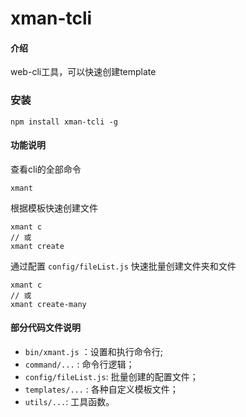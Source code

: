 # xman-tcli

#### 介绍
web-cli工具，可以快速创建template

### 安装

```
npm install xman-tcli -g
```

#### 功能说明


查看cli的全部命令
```
xmant
```
根据模板快速创建文件
```
xmant c
// 或
xmant create
```
通过配置 `config/fileList.js` 快速批量创建文件夹和文件
```
xmant c
// 或
xmant create-many
```

#### 部分代码文件说明

- `bin/xmant.js` ：设置和执行命令行;
- `command/...` : 命令行逻辑；
- `config/fileList.js`: 批量创建的配置文件；
- `templates/...` : 各种自定义模板文件；
- `utils/...`: 工具函数。